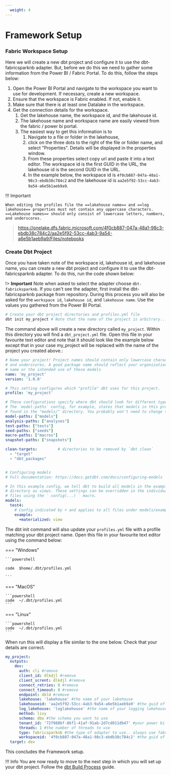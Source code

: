 ```yaml
---
  weight: 4
---
```

# Framework Setup

### Fabric Workspace Setup

Here we will create a new dbt project and configure it to use the dbt-fabricsparknb adapter. But, before we do this we need to gather some information from the Power BI / Fabric Portal. To do this, follow the steps below:

1. Open the Power BI Portal and navigate to the workspace you want to use for development. If necessary, create a new workspace.
1. Ensure that the workspace is Fabric enabled. If not, enable it.
1. Make sure that there is at least one Datalake in the workspace.
1. Get the connection details for the workspace. 
      1. Get the lakehouse name, the workspace id, and the lakehouse id. 
      2. The lakehouse name and workspace name are easily viewed from the fabric / power bi portal.
      3. The easiest way to get this information is to 
          1. Navigate to a file or folder in the lakehouse, 
          2. click on the three dots to the right of the file or folder name, and select "Properties". Details will be displayed in the properties window. 
          3. From these properties select copy url and paste it into a text editor. The workspace id is the first GUID in the URL, the lakehouse id is the second GUID in the URL. 
          4. In the example below, the workspace id is `4f0cb887-047a-48a1-98c3-ebdb38c784c2` and the lakehouse id is `aa2e5f92-53cc-4ab3-9a54-a6e5b1aeb9a9`.

!!! Important
  
    When editing the profiles file the ==lakehouse name== and ==log lakehouse== properties must not contain any uppercase characters. ==Lakehouse names== should only consist of lowercase letters, numbers, and underscores.


> https://onelake.dfs.fabric.microsoft.com/4f0cb887-047a-48a1-98c3-ebdb38c784c2/aa2e5f92-53cc-4ab3-9a54-a6e5b1aeb9a9/Files/notebooks


### Create Dbt Project
Once you have taken note of the workspace id, lakehouse id, and lakehouse name, you can create a new dbt project and configure it to use the dbt-fabricsparknb adapter. To do this, run the code shown below:

!> **Important** Note when asked to select the adapter choose `dbt-fabricksparknb`. If you can't see the adapter, first install the dbt-fabricsparknb package from repository. During this process you will also be asked for the `workspace id`, `lakehouse id`, and `lakehouse name`. Use the values you gathered from the Power BI Portal. 


```bash
# Create your dbt project directories and profiles.yml file
dbt init my_project # Note that the name of the project is arbitrary... call it whatever you like
```

The command above will create a new directory called `my_project`. Within this directory you will find a `dbt_project.yml` file. Open this file in your favourite text editor and note that it should look like the example below except that in your case my_project will be replaced with the name of the project you created above.:

```yaml
# Name your project! Project names should contain only lowercase characters
# and underscores. A good package name should reflect your organization's
# name or the intended use of these models
name: 'my_project'
version: '1.0.0'

# This setting configures which "profile" dbt uses for this project.
profile: 'my_project'

# These configurations specify where dbt should look for different types of files.
# The `model-paths` config, for example, states that models in this project can be
# found in the "models/" directory. You probably won't need to change these!
model-paths: ["models"]
analysis-paths: ["analyses"]
test-paths: ["tests"]
seed-paths: ["seeds"]
macro-paths: ["macros"]
snapshot-paths: ["snapshots"]

clean-targets:         # directories to be removed by `dbt clean`
  - "target"
  - "dbt_packages"


# Configuring models
# Full documentation: https://docs.getdbt.com/docs/configuring-models

# In this example config, we tell dbt to build all models in the example/
# directory as views. These settings can be overridden in the individual model
# files using the ` config(...) ` macro.
models:
  test4:
    # Config indicated by + and applies to all files under models/example/
    example:
      +materialized: view

```

The dbt init command will also update your `profiles.yml` file with a profile matching your dbt project name. 
Open this file in your favourite text editor using the command below:

=== "Windows"

    ```powershell

    code  $home/.dbt/profiles.yml

    ```

=== "MacOS"

    ```powershell
    code  ~/.dbt/profiles.yml
    ```

=== "Linux"

    ```powershell
    code  ~/.dbt/profiles.yml
    ```


When run this will display a file similar to the one below. Check that your details are correct. 

```yaml
my_project:
  outputs:
    dev:
      auth: cli #remove
      client_id: dlkdjl #remove
      client_scrent: dlkdjl #remove
      connect_retries: 0 #remove
      connect_timeout: 0 #remove
      endpoint: dkld #remove
      lakehouse: 'lakehouse' #the name of your lakehouse
      lakehouseid: 'aa2e5f92-53cc-4ab3-9a54-a6e5b1aeb9a9' #the guid of your lakehouse
      log_lakehouse: 'loglakehouse' #the name of your logging lakehouse, this is not required as lakehouse will be used by default
      method: livy
      schema: dbo #the schema you want to use
      tenant_id: '72f988bf-86f1-41af-91ab-2d7cd011db47' #your power bi tenant id
      threads: 1 #the number of threads to use
      type: fabricsparknb #the type of adapter to use.. always use fabricsparknb
      workspaceid: '4f0cb887-047a-48a1-98c3-ebdb38c784c2' #the guid of your workspace
  target: dev
```

This concludes the Framework setup.

!!! Info
    You are now ready to move to the next step in which you will set up your dbt project. Follow the [dbt Build Process](./dbt_build_process.md) guide.